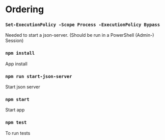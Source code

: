 # Ordering

### `Set-ExecutionPolicy -Scope Process -ExecutionPolicy Bypass`

Needed to start a json-server. (Should be run in a PowerShell (Admin-) Session)

### `npm install`

App install

### `npm run start-json-server`

Start json server

### `npm start`

Start app

### `npm test`

To run tests
